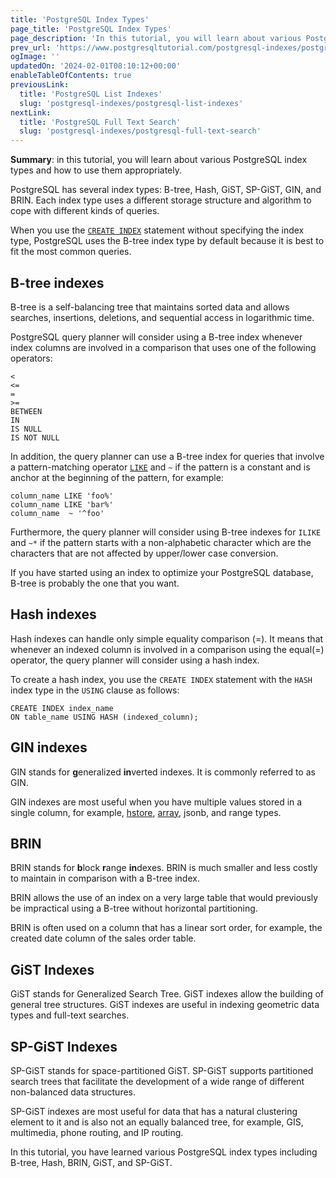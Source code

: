 ```yaml
---
title: 'PostgreSQL Index Types'
page_title: 'PostgreSQL Index Types'
page_description: 'In this tutorial, you will learn about various PostgreSQL index types and how to use them properly.'
prev_url: 'https://www.postgresqltutorial.com/postgresql-indexes/postgresql-index-types/'
ogImage: ''
updatedOn: '2024-02-01T08:10:12+00:00'
enableTableOfContents: true
previousLink:
  title: 'PostgreSQL List Indexes'
  slug: 'postgresql-indexes/postgresql-list-indexes'
nextLink:
  title: 'PostgreSQL Full Text Search'
  slug: 'postgresql-indexes/postgresql-full-text-search'
---
```


**Summary**: in this tutorial, you will learn about various PostgreSQL index types and how to use them appropriately.

PostgreSQL has several index types: B\-tree, Hash, GiST, SP\-GiST, GIN, and BRIN. Each index type uses a different storage structure and algorithm to cope with different kinds of queries.

When you use the [`CREATE INDEX`](postgresql-create-index) statement without specifying the index type, PostgreSQL uses the B\-tree index type by default because it is best to fit the most common queries.

## B\-tree indexes

B\-tree is a self\-balancing tree that maintains sorted data and allows searches, insertions, deletions, and sequential access in logarithmic time.

PostgreSQL query planner will consider using a B\-tree index whenever index columns are involved in a comparison that uses one of the following operators:

```phpsql
<
<=
=
>=
BETWEEN
IN
IS NULL
IS NOT NULL
```

In addition, the query planner can use a B\-tree index for queries that involve a pattern\-matching operator [`LIKE`](../postgresql-tutorial/postgresql-like) and `~` if the pattern is a constant and is anchor at the beginning of the pattern, for example:

```
column_name LIKE 'foo%'
column_name LIKE 'bar%'
column_name  ~ '^foo'
```

Furthermore, the query planner will consider using B\-tree indexes for `ILIKE` and `~*` if the pattern starts with a non\-alphabetic character which are the characters that are not affected by upper/lower case conversion.

If you have started using an index to optimize your PostgreSQL database, B\-tree is probably the one that you want.

## Hash indexes

Hash indexes can handle only simple equality comparison (\=). It means that whenever an indexed column is involved in a comparison using the equal(\=) operator, the query planner will consider using a hash index.

To create a hash index, you use the `CREATE INDEX` statement with the `HASH` index type in the `USING` clause as follows:

```
CREATE INDEX index_name
ON table_name USING HASH (indexed_column);
```

## GIN indexes

GIN stands for **g**eneralized **in**verted indexes. It is commonly referred to as GIN.

GIN indexes are most useful when you have multiple values stored in a single column, for example, [hstore](../postgresql-tutorial/postgresql-hstore), [array](../postgresql-tutorial/postgresql-array), jsonb, and range types.

## BRIN

BRIN stands for **b**lock **r**ange **in**dexes. BRIN is much smaller and less costly to maintain in comparison with a B\-tree index.

BRIN allows the use of an index on a very large table that would previously be impractical using a B\-tree without horizontal partitioning.

BRIN is often used on a column that has a linear sort order, for example, the created date column of the sales order table.

## GiST Indexes

GiST stands for Generalized Search Tree. GiST indexes allow the building of general tree structures. GiST indexes are useful in indexing geometric data types and full\-text searches.

## SP\-GiST Indexes

SP\-GiST stands for space\-partitioned GiST. SP\-GiST supports partitioned search trees that facilitate the development of a wide range of different non\-balanced data structures.

SP\-GiST indexes are most useful for data that has a natural clustering element to it and is also not an equally balanced tree, for example, GIS, multimedia, phone routing, and IP routing.

In this tutorial, you have learned various PostgreSQL index types including B\-tree, Hash, BRIN, GiST, and SP\-GiST.
